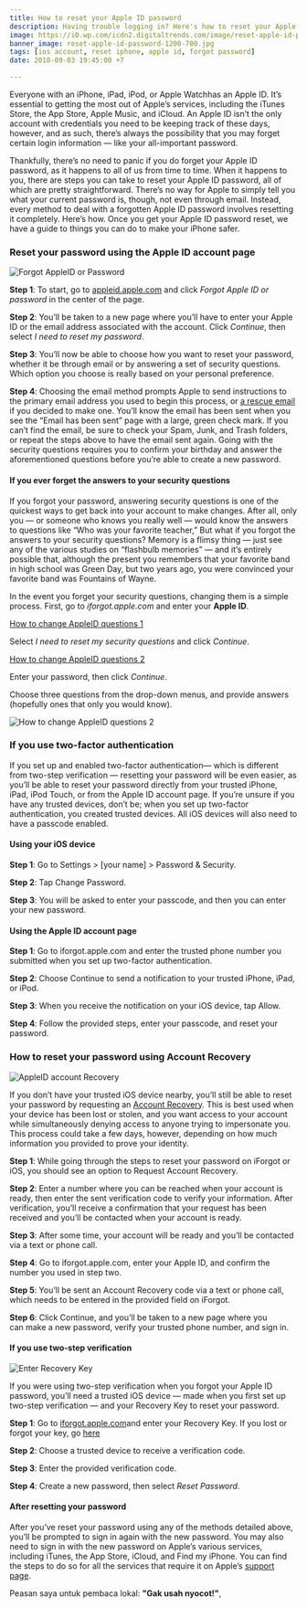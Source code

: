 ```yaml
---
title: How to reset your Apple ID password
description: Having trouble logging in? Here's how to reset your Apple ID password
image: https://i0.wp.com/icdn2.digitaltrends.com/image/reset-apple-id-password-2508x1672.jpg?resize=1640,840
banner_image: reset-apple-id-password-1200-700.jpg
tags: [ios account, reset iphone, apple id, forgot password]
date: 2018-09-03 19:45:00 +7

---
```


Everyone with an iPhone, iPad, iPod, or Apple Watchhas an Apple ID. It’s essential to getting the most out of Apple’s services, including the iTunes Store, the App Store, Apple Music, and iCloud. An Apple ID isn’t the only account with credentials you need to be keeping track of these days, however, and as such, there’s always the possibility that you may forget certain login information — like your all-important password.<!--more-->

Thankfully, there’s no need to panic if you do forget your Apple ID password, as it happens to all of us from time to time. When it happens to you, there are steps you can take to reset your Apple ID password, all of which are pretty straightforward. There’s no way for Apple to simply tell you what your current password is, though, not even through email. Instead, every method to deal with a forgotten Apple ID password involves resetting it completely. Here’s how. Once you get your Apple ID password reset, we have a guide to things you can do to make your iPhone safer.

### Reset your password using the Apple ID account page

![Forgot AppleID or Password](https://img.digitaltrends.com/image/forgot-appleid-or-password-720x720.png)

**Step 1**: To start, go to [appleid.apple.com](https://appleid.apple.com/) and click _Forgot Apple ID or password_ in the center of the page.

**Step 2**: You’ll be taken to a new page where you’ll have to enter your Apple ID or the email address associated with the account. Click _Continue_, then select _I need to reset my password_.

**Step 3**: You’ll now be able to choose how you want to reset your password, whether it be through email or by answering a set of security questions. Which option you choose is really based on your personal preference.

**Step 4**: Choosing the email method prompts Apple to send instructions to the primary email address you used to begin this process, or [a rescue email](https://support.apple.com/en-us/HT201356#rescue) if you decided to make one. You’ll know the email has been sent when you see the “Email has been sent” page with a large, green check mark. If you can’t find the email, be sure to check your Spam, Junk, and Trash folders, or repeat the steps above to have the email sent again. Going with the security questions requires you to confirm your birthday and answer the aforementioned questions before you’re able to create a new password.

#### If you ever forget the answers to your security questions

If you forgot your password, answering security questions is one of the quickest ways to get back into your account to make changes. After all, only you — or someone who knows you really well — would know the answers to questions like “Who was your favorite teacher,” But what if you forgot the answers to your security questions? Memory is a flimsy thing — just see any of the various studies on “flashbulb memories” — and it’s entirely possible that, although the present you remembers that your favorite band in high school was Green Day, but two years ago, you were convinced your favorite band was Fountains of Wayne.

In the event you forget your security questions, changing them is a simple process. First, go to _iforgot.apple.com_ and enter your **Apple ID**.

[How to change AppleID questions 1](https://icdn2.digitaltrends.com/image/how-to-change-apple-id-questions-1-720x720.jpg)

Select _I need to reset my security questions_ and click _Continue_.

[How to change AppleID questions 2](https://icdn3.digitaltrends.com/image/how-to-change-appleid-questions-2-720x720.jpg)

Enter your password, then click _Continue_.

Choose three questions from the drop-down menus, and provide answers (hopefully ones that only you would know).

![How to change AppleID questions 2](https://icdn4.digitaltrends.com/image/how-to-change-appleid-question-step-3-720x720.jpg)

### If you use two-factor authentication

If you set up and enabled two-factor authentication— which is different from two-step verification — resetting your password will be even easier, as you’ll be able to reset your password directly from your trusted iPhone, iPad, iPod Touch, or from the Apple ID account page. If you’re unsure if you have any trusted devices, don’t be; when you set up two-factor authentication, you created trusted devices. All iOS devices will also need to have a passcode enabled.

#### Using your iOS device

**Step 1**: Go to Settings > [your name] > Password & Security.

**Step 2**: Tap Change Password.

**Step 3**: You will be asked to enter your passcode, and then you can enter your new password.

#### Using the Apple ID account page

**Step 1**: Go to iforgot.apple.com and enter the trusted phone number you submitted when you set up two-factor authentication.

**Step 2**: Choose Continue to send a notification to your trusted iPhone, iPad, or iPod.

**Step 3**: When you receive the notification on your iOS device, tap Allow.

**Step 4**: Follow the provided steps, enter your passcode, and reset your password.

### How to reset your password using Account Recovery

![AppleID account Recovery](https://icdn2.digitaltrends.com/image/appleid-account-recovery-requested-195x400.png)

If you don’t have your trusted iOS device nearby, you’ll still be able to reset your password by requesting an [Account Recovery](https://support.apple.com/en-us/HT204921). This is best used when your device has been lost or stolen, and you want access to your account while simultaneously denying access to anyone trying to impersonate you. This process could take a few days, however, depending on how much information you provided to prove your identity.

**Step 1**: While going through the steps to reset your password on iForgot or iOS, you should see an option to Request Account Recovery.

**Step 2**: Enter a number where you can be reached when your account is ready, then enter the sent verification code to verify your information. After verification, you’ll receive a confirmation that your request has been received and you’ll be contacted when your account is ready.

**Step 3**: After some time, your account will be ready and you’ll be contacted via a text or phone call.

**Step 4**: Go to iforgot.apple.com, enter your Apple ID, and confirm the number you used in step two.

**Step 5**: You’ll be sent an Account Recovery code via a text or phone call, which needs to be entered in the provided field on iForgot.

**Step 6**: Click Continue, and you’ll be taken to a new page where you can make a new password, verify your trusted phone number, and sign in.

#### If you use two-step verification

![Enter Recovery Key](https://img.digitaltrends.com/image/enter-recovery-key-720x720.png)

If you were using two-step verification when you forgot your Apple ID password, you’ll need a trusted iOS device — made when you first set up two-step verification — and your Recovery Key to reset your password.

**Step 1**: Go to [iforgot.apple.com](https://iforgot.apple.com/)and enter your Recovery Key. If you lost or forgot your key, go [here](https://support.apple.com/en-us/HT202649)

**Step 2**: Choose a trusted device to receive a verification code.

**Step 3**: Enter the provided verification code.

**Step 4**: Create a new password, then select _Reset Password_.

#### After resetting your password

After you’ve reset your password using any of the methods detailed above, you’ll be prompted to sign in again with the new password. You may also need to sign in with the new password on Apple’s various services, including iTunes, the App Store, iCloud, and Find my iPhone. You can find the steps to do so for all the services that require it on Apple’s [support page](https://support.apple.com/en-us/HT204071).

Peasan saya untuk pembaca lokal: **"Gak usah nyocot!"**,
